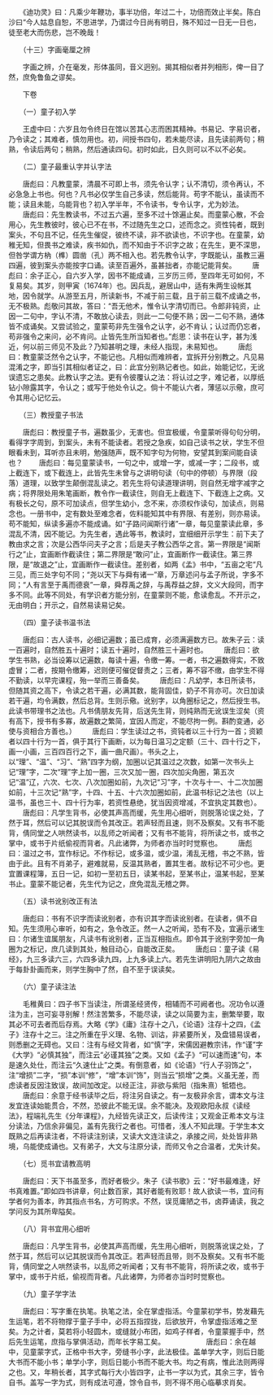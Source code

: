 <!-- { "loadSidebar": true } -->
　　《迪功灵》曰：凡乘少年鞭功，事半功倍，年过二十，功倍而效止半矣。陈白沙曰“今人姑息自恕，不思进学，乃谓过今日尚有明日，殊不知过一日无一日也，徒至老大而伤悲，岂不晚哉！

　　（十三）字画毫厘之辨

　　字画之辨，介在毫发，形体虽同，音义迥别。揭其相似者并列相形，俾一目了然，庶免鲁鱼之谬矣。

　　下卷

　　（一）童子初入学

　　王虚中曰：六岁且勿令终日在馆以苦其心志而困其精神。书易记、字易识者，乃令读之；其难者，慎勿用也。初，间授书四句，若未能尽读，且先读前两句；稍熟，令读后两句；稍熟，然后通读四句。初时如此，日久则可以不以不必矣。

　　（二）童子最重认字并认字法

　　唐彪曰：凡教童蒙，清晨不可即上书，须先令认字；认不清切，须令再认，不必急急上书也。何也？凡书必仅学生自己多读，然后能背。苟字不能认，虽读而不能；读且未能，乌能背也？初入学半年，不令读书，专令认字，尤为妙法。
　　唐彪曰：先生教读书，不过五六遍，至多不过十馀遍止矣。而童蒙心散，不会用心，先生教彼时，彼心已不在书，不过随先生之口，述而念之。资性钝者，既到案头，不句且不记，任先生催促，彼终不读，非不欲读也，不识字也。在童蒙，幼稚无知，但畏书之难读，疾书如仇，而不知由于不识字之故；在先生，更不深思，但咎学谓方枘（榫）圆凿（孔）两不相入也。若先教令认字，字既能认，虽教三遍四遍，彼到案头亦能按字口诵。读至百遍外，虽甚拙者，亦能记能背矣。
　　唐彪曰：余子正心，自六岁入学，因书不能成诵，三岁历三师，至四年无可如何，不复易矣。其岁，则甲寅（1674年）也。因兵乱，避居山中，适有朱两生设帐其地，因令就学。从游至五月，所读新书，不减于前三载，且于前三载不成诵之书，无不极熟。彪敬问其故，答曰：“吾无他术，惟令认字清切而已。令郎非钝资，止因一二句中，字认不清，不敢放心读去，则此一二句便不熟；因一二句不熟，通体皆不成诵矣。又尝试验之，童蒙苟非先生强令之认字，必不肯认；认过而仍忘者，苟非强令之来问，必不肯问。止皆先生所当知者也。”彪思：读书在认字，甚为浅近，何以前三师见不及此？乃知甚明之理，未经人指现，未易知也。
　　唐彪曰：教童蒙泛然令之认字，不能记也。凡相似而难辨者，宜拆开分别教之。凡见易混淆之字，即当引其相似者证之，曰：此宜分别熟记者也。如此，始能记忆，无讹误遗忘之患矣。此教认字之法。更有令彼覆认之法：将认过之字，难记者，以厚纸钻小隙露其字，令认之；或写于他处令认之。倘十不能认六者，薄惩以示儆，庶可令其用心记忆云。

　　（三）教授童子书法

　　唐彪曰：教授童子书，遍数虽少，无害也。但宜极缓，令童蒙听得句句分明，看得字字周到，到案头，未有不能读者。若授之急疾，如自己读书之状，学生不但眼看未到，耳听亦且未明，勉强随声，既不知字句为何物，安望其到案间能自读也？
　　唐彪曰：每见童蒙读书，一句之中，或增一字，或减一字；二段书，或上截连下，或下截连上，此皆先生未曾与之讲明句读（句中的停顿）与界限（段落）道理，以致学生颠倒混乱读之。若先生将句读道理讲明，则自然无增字减字之病；将界限处用朱笔画断，教令作一截读住，则自无上截连下、下截连上之病。又有极长之句，原不可加读点，但学生幼小，念不来，亦须权作读句，加读点，则易念也。一册书中，定有数处至难念者，佐料能知其中有界限、有差别，则亦易读。苟不能知，纵读多遍亦不能成诵。如“子路问闻斯行诸”一章，每见童蒙读此章，多混乱不清，因不能记。为先生者，遇此等书，教读时，宜细细开示学生：前下夫了教由求之言；次是公西华问夫子之言；后是夫子教公西华之言。第一界限是“闻斯行之”止，宜画断作截读住；第二界限是“敢问”止，宜画断作一截读住。第三界限，是“故退之”止，宜画断作一截读住。差别者，如两《孟》书中，“五亩之宅“凡三见，而三处字句不同；“尧以天下与舜有诸一”章，万章述问与孟子所说，字多不同；“人有言至于禹而德衰”一章，舜荐禹之辞，与禹荐益之辞，文义大段同，而字多不同。此等不同处，有学识者方能分别，在童蒙则不能，愈读愈乱。不开示之，无由明白；开示之，自然易读易记矣。

　　（四）童子读书温书法

　　唐彪曰：古人读书，必细记遍数；虽已成育，必须满遍数方已。故朱子云：读一百遍时，自然胜五十遍时；读五十遍时，自然胜三十遍时也。
　　唐彪曰：欲学生书熟，必当设筹以记遍数，每读十遍，令缴一筹。一者，书之遍数得实，不致虚冒；二者，按期令缴筹，迟则便可催促督责之；三者，筹不容不缴，由学生不得不勤读，以早完课程，殆一举而三善备矣。
　　唐彪曰：凡幼学，本日所读书，但随其资之高下，令读之若干遍，必满其数，能背固佳，奶子不背亦可。次日加读若干遍，均令满数，然后总背。生则示儆。讹别字，以角圈标记之，然后授生书。此读书带理书之法也。凡书倩朋友先背，后送先生背，则纯熟而无讹误生涩矣（资有高下，授书有多寡，故遍数之繁简，宜因人而定，不能尽拘一例。斟酌变通，必使与资相合方善也。）
　　唐彪曰：学生读过之书，资钝者以三十行为一首；资颖者以四十行为一首，俱于其行下画断，以为每日温习之定额（三十、四十行之下，画一小画，三百四百行之下，画一曲尺画）。书头之上，以“理”、“温”、“习”、“熟”四字为纲，加圈以记其温过之次数，如第一次书头上记“理”字，二次“理”字上加一圈，三次又加一圈，四次加尖角圈，第五次记“温”辽，六次、七次、八次加圈如前，九次记“习”字，十次与十一、十二次加圈如前，十三次记“熟”字，十四、十五、十六次加圈如前，此温书标记之法也（以上温书，虽也三十、四十行为率，若资性悬绝，犹当因资增减，不宜执定其数也）。
　　唐彪曰：凡学生背书，必使其声高而缓，先生用心细听，则脱落论误之处，了然于耳，然后可以记其脱误而令其改正。若声轻而且速，则不及察矣。又有书不能背，倩同堂之人哄然读书，以乱师之听闻者；又有书不能背，将所读之书，或书之掌中，或书于片纸偷视而背者。凡此诸弊，为师者亦当时时觉察也。
　　唐彪曰：温过之书，宜作标记。不作标记，或多温，或少温，淆乱无稽，书之不熟，皆由于此。且有不肖弟子，避难就易，反温其熟者，置其生者。故标记不可少也。更宜置课程簿，五日一记，如初一至初五日，读某书起，至某书止，温某书起，至某书止。童蒙不能记者，先生代为记之，庶免混乱无稽之弊。

　　（五）读书讹别改正有法

　　唐彪曰：书有不识字而读讹别者，亦有识其字而读讹别者。在读者，俱不自知。先生须用心审听，如有之，急令改正。然一人之听闻，恐有不及，宜遍示诸生曰：尔诸生谊属朋友，凡读书有讹别者，正当互相指点。即令其于讹别字旁加一角圈为之标记，庶几读到其处，触目动心，自能改正矣。
　　唐彪曰：童子读《易经》，九三多读六三，六四多读九四，上九多读上六。若先生讲明阳九阴六之故由于每卦卦画而来，则学生胸中了然，自不至于误读矣。

　　（六）童子读注法

　　毛稚黄曰：四子书下当读注，所谓圣经贤传，相辅而不可阙者也。况功令以遵注为主，岂可妄寻别解！然注苦繁多，不能尽读，读之以简要为主，删繁举要，取其必不可去者而后存焉。大略《学》《庸》注存十之八，《论语》注存十之四，《孟子》注存十之三。注之所重在乎义理、名物、训诂，非紧要所关，及盘错易误者，则悉删之无碍也。又曰：注有与经文背者，如“慎”字，宋儒因避教宗讳，作“谨”字《大学》“必慎其独”，而注云“必谨其独”之类。又如《孟子》“可以速而速”句，本是速久处仕，而注云“久速仕止”之类。有倒意者，如《论语》“行人子羽饰之“，注“增损”二字，“损”本训“修”，“增”本训“饰”，则当云“损增”之类。义虽无差，而虑读者反因注致误，故间加改定。以经正注，非欲与紫阳（指朱熹）牴牾也。
　　唐彪曰：余意于经书读毕之后，将注另自读之。有一友极非余言，谓本文与注发宜连读始能贯合，不然，恐彼此不能无误。余不能决。及观欧阳永叔《读经法》，程端礼先生《分年课程》，九经皆先读正文，后读传注；又观金正希本文与注分读法，乃信余非偏见，盖有先我行之者也。可惜者，浅人不知此理。于学生本文既熟之后再读注者，不将读注别读，又读大文连注读之，承接之间，处处皆非熟境，乌能使成诵也。又有弟子，大文与注原分读，而师又令之合温者，尤失计矣。

　　（七）觅书宜请教高明

　　唐彪曰：天下书虽至多，而好者极少。朱子《读书歌》云：“好书最难逢，好书真难置。”即如四书讲章，何止数百家，其好者能有败耶！故人欲读一书，宜问有学者何为善本，昨其指点书名，方可购求。不然，误觅庸陋之书，卤莽诵读，我之学问反为其所卑隘矣。

　　（八）背书宜用心细听

　　唐彪曰：凡学生背书，必使其声高而缓，先生用心细听，则脱落讹误之处，了然于耳，然后可以记其脱误而令其改正。若声轻而且带，则不及察矣。又有书不能背，倩同堂之人哄然读书，以乱师之听闻者；又有书不能背，将所读之收，或书于掌中，或书于片纸，偷视而背者。凡此诸弊，为师者亦当时时觉察也。

　　（九）童子学字法

　　唐彪曰：写字重在执笔。执笔之法，全在掌虚指活。今童蒙初学书，势发藉先生运笔，若不将物撑于童子手中，必将五指捏拢，后欲放开，令掌虚指活难之至矣。为之计者，莫若将小轻圆木，或缝就小布团，如鸡子样者，令童蒙握手中，然后先生运笔，庶指与掌俱活动，而年长字易工矣。　　　　
　　唐彪曰：余在越中，见童蒙字式，正格中书大字，旁缝书小字，此法极佳。盖单学大字，则后日能大书而不能小书；单学小字，则后日能小书而不能大书。均之有病，惟此法则两得之也。又，年稍长者，其字式每行大小皆四字，止书一字以为式，其余三字，皆令自书。盖写一字为式，则有成法可遵，馀令自书，则不得不用心临摹求肖矣。
